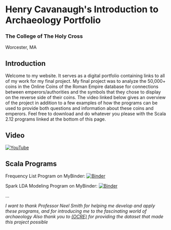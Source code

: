 # Henry Cavanaugh's                             Introduction to Archaeology Portfolio #
### The College of The Holy Cross ###
Worcester, MA


## Introduction ## 
Welcome to my website. It serves as a digital portfolio containing links to all of my work for my final project. My final project was to analyze the 50,000+ coins in the Online Coins of the Roman Empire database for connections between emperors/authorities and the symbols that they chose to display on the reverse side of their coins. The video linked below gives an overview of the project in addition to a few examples of how the programs can be used to provide both questions and information about these coins and emperors. Feel free to download and do whatever you please with the Scala 2.12 programs linked at the bottom of this page.

## Video ##
[![YouTube](https://arcolinux.com/wp-content/uploads/2019/12/youtube-logo.png)](https://www.youtube.com/watch?v=_t1wL-N-J0s)

## Scala Programs ##

Frequency List Program on MyBinder:
[![Binder](https://mybinder.org/badge_logo.svg)](https://nbviewer.jupyter.org/github/henrycavanaugh/portfolio/blob/master/AuthorityFrequencyListed.ipynb)

Spark LDA Modeling Program on MyBinder:
[![Binder](https://mybinder.org/badge_logo.svg)](https://nbviewer.jupyter.org/github/henrycavanaugh/portfolio/blob/master/Spark%20Modeling%20%2820-topic%29.ipynb)




...

*I want to thank Professor Neel Smith for helping me develop and apply these programs, and for introducing me to the fascinating world of archaeology*
*Also thank you to [(OCRE)](http://numismatics.org/ocre/) for providing the dataset that made this project possible*
